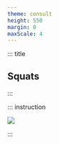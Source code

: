 ```yaml
---
theme: consult
height: 550
margin: 0
maxScale: 4
---
```

<!-- slide template="[[gym-ex]]" -->

::: title
## Squats
:::

::: instruction

![](https://thumbs.gfycat.com/BaggyShamelessAsiaticgreaterfreshwaterclam-size_restricted.gif)

:::